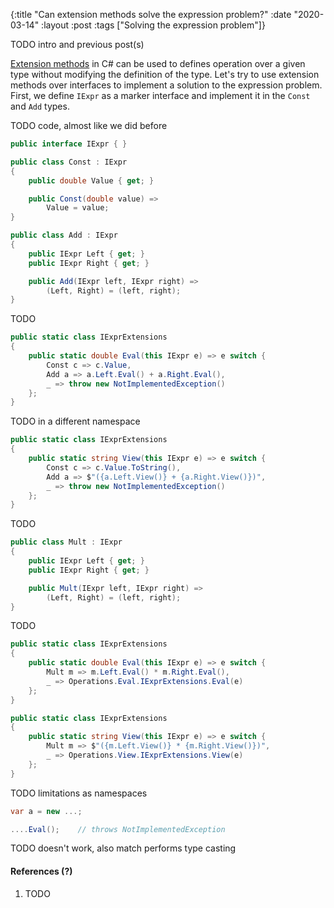 {:title "Can extension methods solve the expression problem?"
 :date "2020-03-14"
 :layout :post
 :tags ["Solving the expression problem"]}

TODO intro and previous post(s)

[Extension methods](https://docs.microsoft.com/en-us/dotnet/csharp/programming-guide/classes-and-structs/extension-methods)
in C# can be used to defines operation over a given type without modifying the
definition of the type. Let's try to use extension methods over interfaces to
implement a solution to the expression problem. First, we define `IExpr`
as a marker interface and implement it in the `Const` and `Add` types.

TODO code, almost like we did before

```csharp
public interface IExpr { }

public class Const : IExpr
{
    public double Value { get; }

    public Const(double value) =>
        Value = value;
}

public class Add : IExpr
{
    public IExpr Left { get; }
    public IExpr Right { get; }

    public Add(IExpr left, IExpr right) =>
        (Left, Right) = (left, right);
}
```

TODO

```csharp
public static class IExprExtensions
{
    public static double Eval(this IExpr e) => e switch {
        Const c => c.Value,
        Add a => a.Left.Eval() + a.Right.Eval(),
        _ => throw new NotImplementedException()
    };
}
```

TODO in a different namespace

```csharp
public static class IExprExtensions
{
    public static string View(this IExpr e) => e switch {
        Const c => c.Value.ToString(),
        Add a => $"({a.Left.View()} + {a.Right.View()})",
        _ => throw new NotImplementedException()
    };
}
```

TODO

```csharp
public class Mult : IExpr
{
    public IExpr Left { get; }
    public IExpr Right { get; }

    public Mult(IExpr left, IExpr right) =>
        (Left, Right) = (left, right);
}
```

TODO

```csharp
public static class IExprExtensions
{
    public static double Eval(this IExpr e) => e switch {
        Mult m => m.Left.Eval() * m.Right.Eval(),
        _ => Operations.Eval.IExprExtensions.Eval(e)
    };
}

public static class IExprExtensions
{
    public static string View(this IExpr e) => e switch {
        Mult m => $"({m.Left.View()} * {m.Right.View()})",
        _ => Operations.View.IExprExtensions.View(e)
    };
}
```

TODO limitations as namespaces

```csharp
var a = new ...;

....Eval();    // throws NotImplementedException 

```

TODO doesn't work, also match performs type casting 

#### References (?)
1. TODO
